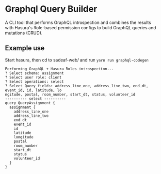 # Graphql Query Builder

A CLI tool that performs GraphQL introspection and combines the 
results with Hasura's Role-based permission configs to build GraphQL 
queries and mutations (CRUD).

## Example use
Start hasura, then cd to sadeaf-web/ and run
`yarn run graphql-codegen`

```
Performing GraphQL + Hasura Roles introspection...
? Select schema: assignment
? Select user role: client
? Select operations: select
? Select Query fields: address_line_one, address_line_two, end_dt, event_id, id, latitude, lo
ngitude, postal, room_number, start_dt, status, volunteer_id
---------- select ----------
query QueryAssignment {
  assignment {
    address_line_one
    address_line_two
    end_dt
    event_id
    id
    latitude
    longitude
    postal
    room_number
    start_dt
    status
    volunteer_id
  }
}

```
